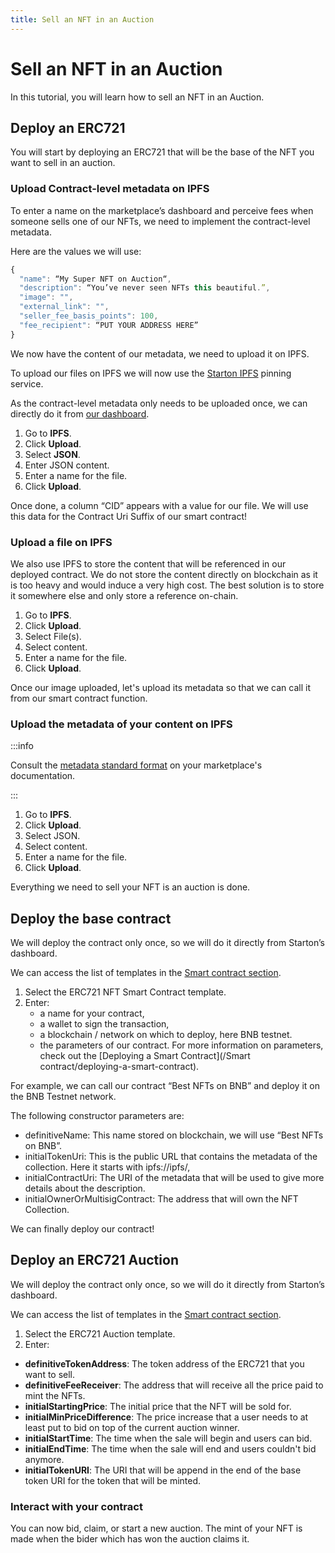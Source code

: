 ```yaml
---
title: Sell an NFT in an Auction
---
```


# Sell an NFT in an Auction

In this tutorial, you will learn how to sell an NFT in an Auction.

## Deploy an ERC721

You will start by deploying an ERC721 that will be the base of the NFT you want to sell in an auction.

### Upload Contract-level metadata on IPFS

To enter a name on the marketplace’s dashboard and perceive fees when someone sells one of our NFTs, we need to implement the contract-level metadata.

Here are the values we will use:

```jsx
{
  "name": “My Super NFT on Auction“,
  "description": “You’ve never seen NFTs this beautiful.”,
  "image": "",
  "external_link": "",
  "seller_fee_basis_points": 100,
  "fee_recipient": “PUT YOUR ADDRESS HERE”
}
```

We now have the content of our metadata, we need to upload it on IPFS.

To upload our files on IPFS we will now use the [Starton IPFS](/IPFS/understanding-IPFS.md) pinning service.

As the contract-level metadata only needs to be uploaded once, we can directly do it from [our dashboard](https://app.starton.io/ipfs).

1. Go to **IPFS**.
1. Click **Upload**.
1. Select **JSON**.
1. Enter JSON content.
1. Enter a name for the file.
1. Click **Upload**.

Once done, a column “CID” appears with a value for our file. We will use this data for the Contract Uri Suffix of our smart contract!

### Upload a file on IPFS

We also use IPFS to store the content that will be referenced in our deployed contract.
We do not store the content directly on blockchain as it is too heavy and would induce a very high cost.
The best solution is to store it somewhere else and only store a reference on-chain.

1. Go to **IPFS**.
1. Click **Upload**.
1. Select File(s).
1. Select content.
1. Enter a name for the file.
1. Click **Upload**.

Once our image uploaded, let's upload its metadata so that we can call it from our smart contract function.

### Upload the metadata of your content on IPFS

:::info

Consult the [metadata standard format](https://docs.element.market/welcome-to-element/) on your marketplace's documentation.

:::

1. Go to **IPFS**.
1. Click **Upload**.
1. Select JSON.
1. Select content.
1. Enter a name for the file.
1. Click **Upload**.

Everything we need to sell your NFT is an auction is done.

## Deploy the base contract

We will deploy the contract only once, so we will do it directly from Starton’s dashboard.

We can access the list of templates in the [Smart contract section](/Smart-contract/understanding-smart-contracts.md).

1. Select the ERC721 NFT Smart Contract template.
1. Enter:
    - a name for your contract,
    - a wallet to sign the transaction,
    - a blockchain / network on which to deploy, here BNB testnet.
    - the parameters of our contract.
      For more information on parameters, check out the [Deploying a Smart Contract](/Smart contract/deploying-a-smart-contract).

For example, we can call our contract “Best NFTs on BNB” and deploy it on the BNB Testnet network.

The following constructor parameters are:

-   definitiveName: This name stored on blockchain, we will use “Best NFTs on BNB”.
-   initialTokenUri: This is the public URL that contains the metadata of the collection. Here it starts with ipfs://ipfs/,
-   initialContractUri: The URI of the metadata that will be used to give more details about the description.
-   initialOwnerOrMultisigContract: The address that will own the NFT Collection.

We can finally deploy our contract!

## Deploy an ERC721 Auction

We will deploy the contract only once, so we will do it directly from Starton’s dashboard.

We can access the list of templates in the [Smart contract section](/Smart-contract/understanding-smart-contracts.md).

1. Select the ERC721 Auction template.
1. Enter:

-   **definitiveTokenAddress**: The token address of the ERC721 that you want to sell.
-   **definitiveFeeReceiver**: The address that will receive all the price paid to mint the NFTs.
-   **initialStartingPrice**: The initial price that the NFT will be sold for.
-   **initialMinPriceDifference**: The price increase that a user needs to at least put to bid on top of the current auction winner.
-   **initialStartTime**: The time when the sale will begin and users can bid.
-   **initialEndTime**: The time when the sale will end and users couldn't bid anymore.
-   **initialTokenURI**: The URI that will be append in the end of the base token URI for the token that will be minted.

### Interact with your contract

You can now bid, claim, or start a new auction. The mint of your NFT is made when the bider which has won the auction claims it.
